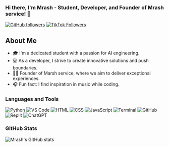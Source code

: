 ### Hi there, I'm Mrash - Student, Developer, and Founder of Mrash service! 👋

[![GitHub followers](https://img.shields.io/github/followers/mrash?label=Follow%20Me&style=social)](https://github.com/mrashzhy)
[![TikTok Followers](https://img.shields.io/badge/dynamic/json?color=FF69B4&label=TikTok%20Followers&query=%24.followers&url=https%3A%2F%2Fapi.countapi.xyz%2Fget%2Fmrash%2Ftiktok-followers)](https://www.tiktok.com/@denoo_05)
## About Me

- 🎓 I'm a dedicated student with a passion for AI engineering.
- 💻 As a developer, I strive to create innovative solutions and push boundaries.
- 👨‍💼 Founder of Marsh service, where we aim to deliver exceptional experiences.
- 🎧 Fun fact: I find inspiration in music while coding.

### Languages and Tools

![Python](https://img.shields.io/badge/-Python-3776AB?logo=python&logoColor=white&style=flat-square)
![VS Code](https://img.shields.io/badge/-VS%20Code-007ACC?logo=visual-studio-code&logoColor=white&style=flat-square)
![HTML](https://img.shields.io/badge/-HTML-E34F26?logo=html5&logoColor=white&style=flat-square)
![CSS](https://img.shields.io/badge/-CSS-1572B6?logo=css3&logoColor=white&style=flat-square)
![JavaScript](https://img.shields.io/badge/-JavaScript-F7DF1E?logo=javascript&logoColor=black&style=flat-square)
![Terminal](https://img.shields.io/badge/-Terminal-4D4D4D?logo=terminal&logoColor=white&style=flat-square)
![GitHub](https://img.shields.io/badge/-GitHub-181717?logo=github&logoColor=white&style=flat-square)
![Replit](https://img.shields.io/badge/-Replit-667881?logo=replit&logoColor=white&style=flat-square)
![ChatGPT](https://img.shields.io/badge/-ChatGPT-4285F4?logo=openai&logoColor=white&style=flat-square)

### GitHub Stats

![Mrash's GitHub stats](https://github-readme-stats.vercel.app/api?username=mrashzhy&show_icons=true&theme=dark)
